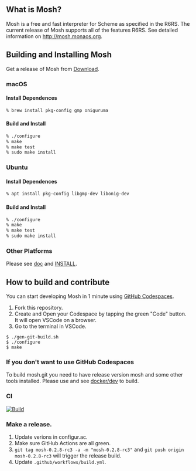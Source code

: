 ## What is Mosh?
Mosh is a free and fast interpreter for Scheme as specified in the R6RS.
The current release of Mosh supports all of the features R6RS.
See detailed information on http://mosh.monaos.org.

## Building and Installing Mosh
Get a release of Mosh from [Download](https://github.com/higepon/mosh/releases).

### macOS
#### Install Dependences
```sh
% brew install pkg-config gmp oniguruma
```

#### Build and Install
```sh
% ./configure
% make
% make test
% sudo make install
```

### Ubuntu

#### Install Dependences
```sh
% apt install pkg-config libgmp-dev libonig-dev
```

#### Build and Install
```sh
% ./configure
% make
% make test
% sudo make install
```

### Other Platforms
Please see [doc](https://github.com/higepon/mosh/tree/master/doc) and [INSTALL](https://github.com/higepon/mosh/blob/master/INSTALL).

## How to build and contribute
You can start developing Mosh in 1 minute using [GitHub Codespaces](https://docs.github.com/en/codespaces).
1. Fork this repository.
1. Create and Open your Codespace by tapping the green "Code" button. It will open VSCode on a browser.
1. Go to the terminal in VSCode.
```
$ ./gen-git-build.sh 
$ ./configure
$ make
```
### If you don't want to use GitHub Codespaces
To build mosh.git you need to have release version mosh and some other tools installed. Please use and see [docker/dev](https://github.com/higepon/mosh/tree/master/docker/) to build.

### CI
[![Build](https://github.com/higepon/mosh/actions/workflows/build.yml/badge.svg)](https://github.com/higepon/mosh/actions/workflows/build.yml)

### Make a release.
1. Update verions in configur.ac.
1. Make sure GitHub Actions are all green.
1. ```git tag mosh-0.2.8-rc3 -a -m "mosh-0.2.8-rc3"``` and ```git push origin mosh-0.2.8-rc3``` will trigger the release build.
1. Update ```.github/workflows/build.yml```.

